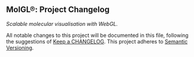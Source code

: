 ## MolGL®: Project Changelog
<i>Scalable molecular visualisation with WebGL.</i>

All notable changes to this project will be documented in this file, following the suggestions of [Keep a CHANGELOG](http://keepachangelog.com/). This project adheres to [Semantic Versioning](http://semver.org/).
